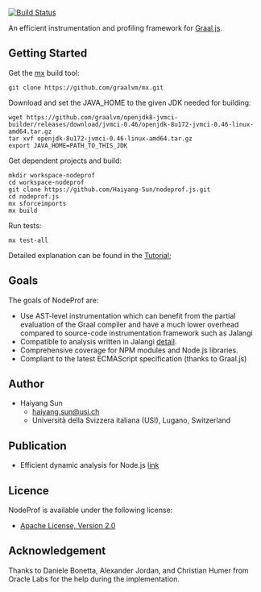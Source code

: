 [![Build Status](https://api.travis-ci.com/Haiyang-Sun/nodeprof.js.svg?branch=master)](https://travis-ci.com/Haiyang-Sun/nodeprof.js)

An efficient instrumentation and profiling framework for [Graal.js](https://github.com/graalvm/graaljs).

## Getting Started

Get the [mx](https://github.com/graalvm/mx) build tool:

```
git clone https://github.com/graalvm/mx.git
```

Download and set the JAVA_HOME to the given JDK needed for building:

```
wget https://github.com/graalvm/openjdk8-jvmci-builder/releases/download/jvmci-0.46/openjdk-8u172-jvmci-0.46-linux-amd64.tar.gz
tar xvf openjdk-8u172-jvmci-0.46-linux-amd64.tar.gz
export JAVA_HOME=PATH_TO_THIS_JDK
```

Get dependent projects and build:

```
mkdir workspace-nodeprof
cd workspace-nodeprof
git clone https://github.com/Haiyang-Sun/nodeprof.js.git
cd nodeprof.js
mx sforceimports
mx build
```

Run tests:

```
mx test-all
```

Detailed explanation can be found in the [Tutorial](https://github.com/Haiyang-Sun/nodeprof.js/blob/master/Tutorial.md);

## Goals

The goals of NodeProf are:

* Use AST-level instrumentation which can benefit from the partial evaluation of the Graal compiler and have a much
  lower overhead compared to source-code instrumentation framework such as Jalangi
* Compatible to analysis written in
  Jalangi [detail](https://github.com/Haiyang-Sun/nodeprof.js/blob/master/Difference.md).
* Comprehensive coverage for NPM modules and Node.js libraries.
* Compliant to the latest ECMAScript specification (thanks to Graal.js)

## Author

* Haiyang Sun
    - haiyang.sun@usi.ch
    - Università della Svizzera italiana (USI), Lugano, Switzerland

## Publication

* Efficient dynamic analysis for Node.js [link](https://dl.acm.org/citation.cfm?id=3179527)

## Licence

NodeProf is available under the following license:

* [Apache License, Version 2.0](http://www.apache.org/licenses/LICENSE-2.0)

## Acknowledgement

Thanks to Daniele Bonetta, Alexander Jordan, and Christian Humer from Oracle Labs for the help during the
implementation.
